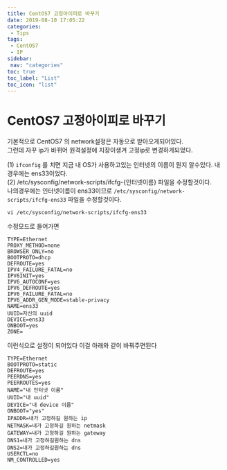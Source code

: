 ```yaml
---
title: CentOS7 고정아이피로 바꾸기
date: 2019-08-10 17:05:22
categories: 
 - Tips
tags: 
 - CentOS7
 - IP
sidebar:
 nav: "categories"
toc: true
toc_label: "List"
toc_icon: "list"
---
```

# CentOS7 고정아이피로 바꾸기

기본적으로 CentOS7 의 network설정은 자동으로 받아오게되어있다.  
그런데 자꾸 ip가 바뀌어 원격설정에 지장이생겨 고정ip로 변경하게되었다.

(1) `ifconfig` 를 치면 지금 내 OS가 사용하고있는 인터넷의 이름이 뭔지 알수있다. 내 경우에는 ens33이었다.  
(2) /etc/sysconfig/network-scripts/ifcfg-{인터넷이름} 파일을 수정할것이다.  
나의경우에는 인터넷이름이 ens33이므로 `/etc/sysconfig/network-scripts/ifcfg-ens33` 파일을 수정할것이다.  
```
vi /etc/sysconfig/network-scripts/ifcfg-ens33
```

수정모드로 들어가면
```
TYPE=Ethernet
PROXY_METHOD=none
BROWSER_ONLY=no
BOOTPROTO=dhcp
DEFROUTE=yes
IPV4_FAILURE_FATAL=no
IPV6INIT=yes
IPV6_AUTOCONF=yes
IPV6_DEFROUTE=yes
IPV6_FAILURE_FATAL=no
IPV6_ADDR_GEN_MODE=stable-privacy
NAME=ens33
UUID=자신의 uuid
DEVICE=ens33
ONBOOT=yes
ZONE=

```
이런식으로 설정이 되어있다
이걸 아래와 같이 바꿔주면된다

```
TYPE=Ethernet
BOOTPROTO=static
DEFROUTE=yes
PEERDNS=yes
PEERROUTES=yes
NAME="내 인터넷 이름"
UUID="내 uuid"
DEVICE="내 device 이름"
ONBOOT="yes"
IPADDR=내가 고정하길 원하는 ip
NETMASK=내가 고정하길 원하는 netmask
GATEWAY=내가 고정하길 원하는 gateway
DNS1=내가 고정하길원하는 dns
DNS2=내가 고정하길원하는 dns
USERCTL=no
NM_CONTROLLED=yes
```